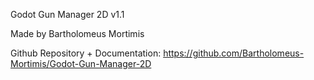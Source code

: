 Godot Gun Manager 2D
v1.1

Made by Bartholomeus Mortimis

Github Repository + Documentation:
https://github.com/Bartholomeus-Mortimis/Godot-Gun-Manager-2D
